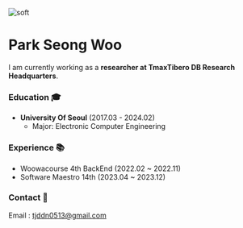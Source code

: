 ![soft](https://capsule-render.vercel.app/api?type=soft&color=gradient&text=Time%20is%20Money!&fontSize=40&animation=twinkling)

# Park Seong Woo

I am currently working as a **researcher at TmaxTibero DB Research Headquarters**.

### Education 🎓
- **University Of Seoul** (2017.03 - 2024.02)
  - Major: Electronic Computer Engineering 

### Experience 📚
- Woowacourse 4th BackEnd (2022.02 ~ 2022.11)
- Software Maestro 14th (2023.04 ~ 2023.12)

### Contact 📮
Email : tjddn0513@gmail.com
